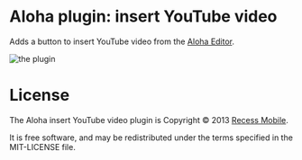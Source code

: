 Aloha plugin: insert YouTube video
==================================

Adds a button to insert YouTube video from the [Aloha Editor](http://www.aloha-editor.org/).

![the plugin](http://dl.dropboxusercontent.com/u/225019/aloha-youtube-plugin.png)


License
=======

The Aloha insert YouTube video plugin is Copyright © 2013 [Recess Mobile](http://recess.im/).

It is free software, and may be redistributed under the terms specified in the MIT-LICENSE file.
